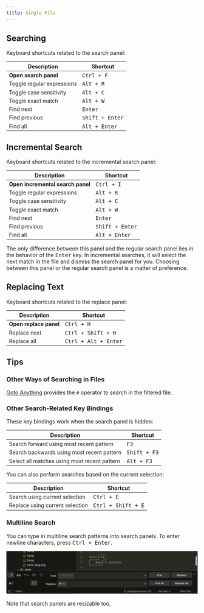 ```yaml
---
title: Single File
---
```


## Searching

Keyboard shortcuts related to the search panel:

| Description                | Shortcut                 |
| -------------------------- | ------------------------ |
| **Open search panel**      | <kbd>Ctrl + F</kbd>      |
| Toggle regular expressions | <kbd>Alt + R</kbd>       |
| Toggle case sensitivity    | <kbd>Alt + C</kbd>       |
| Toggle exact match         | <kbd>Alt + W</kbd>       |
| Find next                  | <kbd>Enter</kbd>         |
| Find previous              | <kbd>Shift + Enter</kbd> |
| Find all                   | <kbd>Alt + Enter</kbd>   |


## Incremental Search

Keyboard shortcuts related to the incremental search panel:

| Description                       | Shortcut                 |
| --------------------------------- | ------------------------ |
| **Open incremental search panel** | <kbd>Ctrl + I</kbd>      |
| Toggle regular expressions        | <kbd>Alt + R</kbd>       |
| Toggle case sensitivity           | <kbd>Alt + C</kbd>       |
| Toggle exact match                | <kbd>Alt + W</kbd>       |
| Find next                         | <kbd>Enter</kbd>         |
| Find previous                     | <kbd>Shift + Enter</kbd> |
| Find all                          | <kbd>Alt + Enter</kbd>   |


The only difference between this panel
and the regular search panel
lies in the behavior of the <kbd>Enter</kbd> key.
In incremental searches,
it will select the next match in the file
and dismiss the search panel for you.
Choosing between this panel or the regular search panel
is a matter of preference.


## Replacing Text

Keyboard shortcuts related to the replace panel:


| Description            | Shortcut                      |
| ---------------------- | ----------------------------- |
| **Open replace panel** | <kbd>Ctrl + H</kbd>           |
| Replace next           | <kbd>Ctrl + Shift + H</kbd>   |
| Replace all            | <kbd>Ctrl + Alt + Enter</kbd> |


## Tips

### Other Ways of Searching in Files

[Goto Anything](../file-management/navigation.md#goto-anything)
provides the `#` operator
to search in the filtered file.


### Other Search-Related Key Bindings

These key bindings work
when the search panel is hidden:

| Description                                  | Shortcut              |
| -------------------------------------------- | --------------------- |
| Search forward using most recent pattern     | <kbd>F3</kbd>         |
| Search backwards using most recent pattern   | <kbd>Shift + F3</kbd> |
| Select all matches using most recent pattern | <kbd>Alt + F3</kbd>   |

You can also perform searches
based on the current selection:

| Description                     | Shortcut                    |
| ------------------------------- | --------------------------- |
| Search using current selection  | <kbd>Ctrl + E</kbd>         |
| Replace using current selection | <kbd>Ctrl + Shift + E</kbd> |


### Multiline Search

You can type in multiline search patterns
into search panels.
To enter newline characters,
press <kbd>Ctrl + Enter</kbd>.

![Mutiline Replace](../images/2_3-search-replace-multi-line.png)

Note that search panels are resizable too.
